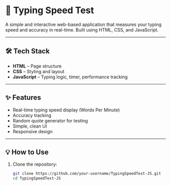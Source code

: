 # 🧠 Typing Speed Test

A simple and interactive web-based application that measures your typing speed and accuracy in real-time. Built using HTML, CSS, and JavaScript.

---

## 🛠️ Tech Stack

- **HTML** – Page structure
- **CSS** – Styling and layout
- **JavaScript** – Typing logic, timer, performance tracking

---

## ✨ Features

- Real-time typing speed display (Words Per Minute)
- Accuracy tracking
- Random quote generator for testing
- Simple, clean UI
- Responsive design

---

## 💡 How to Use

1. Clone the repository:
   ```bash
   git clone https://github.com/your-username/TypingSpeedTest-JS.git
   cd TypingSpeedTest-JS
